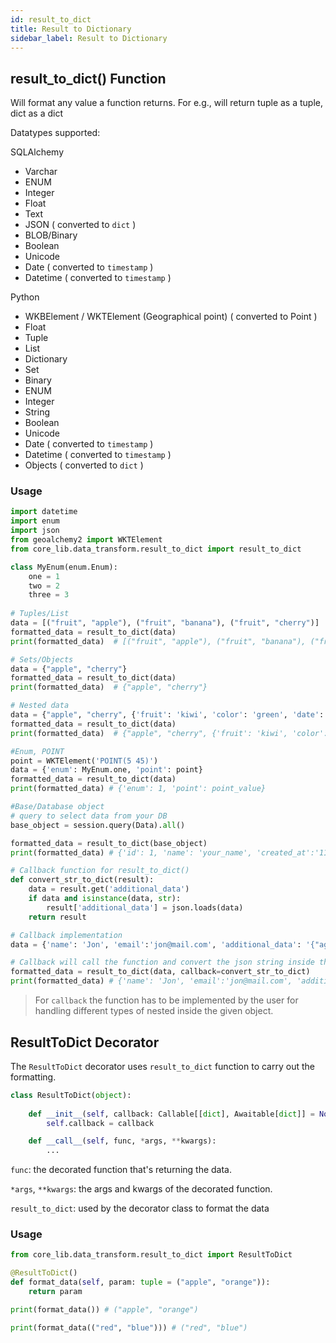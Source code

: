 ```yaml
---
id: result_to_dict
title: Result to Dictionary
sidebar_label: Result to Dictionary
---
```

## result_to_dict() Function
Will format any value a function returns.
For e.g., will return tuple as a tuple, dict as a dict

Datatypes supported:

SQLAlchemy
 - Varchar
 - ENUM
 - Integer
 - Float
 - Text
 - JSON ( converted to `dict` )
 - BLOB/Binary
 - Boolean
 - Unicode
 - Date ( converted to `timestamp` )
 - Datetime ( converted to `timestamp` )

Python
 - WKBElement / WKTElement (Geographical point) ( converted to Point )
 - Float
 - Tuple
 - List
 - Dictionary
 - Set
 - Binary
 - ENUM
 - Integer
 - String
 - Boolean
 - Unicode
 - Date ( converted to `timestamp` )
 - Datetime ( converted to `timestamp` )
 - Objects ( converted to `dict` )

 
### Usage

```python
import datetime
import enum
import json
from geoalchemy2 import WKTElement
from core_lib.data_transform.result_to_dict import result_to_dict

class MyEnum(enum.Enum):
    one = 1
    two = 2
    three = 3
    
# Tuples/List
data = [("fruit", "apple"), ("fruit", "banana"), ("fruit", "cherry")]
formatted_data = result_to_dict(data)
print(formatted_data)  # [("fruit", "apple"), ("fruit", "banana"), ("fruit", "cherry")]

# Sets/Objects
data = {"apple", "cherry"}
formatted_data = result_to_dict(data)
print(formatted_data)  # {"apple", "cherry"}

# Nested data
data = {"apple", "cherry", {'fruit': 'kiwi', 'color': 'green', 'date': datetime.datetime.utcnow()}}
formatted_data = result_to_dict(data)
print(formatted_data)  # {"apple", "cherry", {'fruit': 'kiwi', 'color': 'green', 'date': '{timestamp of the datetime}'}

#Enum, POINT
point = WKTElement('POINT(5 45)')
data = {'enum': MyEnum.one, 'point': point}
formatted_data = result_to_dict(data)
print(formatted_data) # {'enum': 1, 'point': point_value}

#Base/Database object
# query to select data from your DB
base_object = session.query(Data).all()

formatted_data = result_to_dict(base_object)
print(formatted_data) # {'id': 1, 'name': 'your_name', 'created_at':'11234322.6789', ...and other columns from your DB}

# Callback function for result_to_dict()
def convert_str_to_dict(result):
    data = result.get('additional_data')
    if data and isinstance(data, str):
        result['additional_data'] = json.loads(data)
    return result

# Callback implementation
data = {'name': 'Jon', 'email':'jon@mail.com', 'additional_data': '{"age": 42, "address": "Miami", "active": True}'}

# Callback will call the function and convert the json string inside the dict to object
formatted_data = result_to_dict(data, callback=convert_str_to_dict)
print(formatted_data) # {'name': 'Jon', 'email':'jon@mail.com', 'additional_data': {'age': 42, 'address': 'Miami', 'active': True}}

```
>For `callback` the function has to be implemented by the user for handling different types of nested inside the given object.

## ResultToDict Decorator

The `ResultToDict` decorator uses `result_to_dict` function to carry out the formatting.

```python
class ResultToDict(object):
    
    def __init__(self, callback: Callable[[dict], Awaitable[dict]] = None):
        self.callback = callback

    def __call__(self, func, *args, **kwargs):
        ...
```
`func`: the decorated function that's returning the data.

`*args`, `**kwargs`: the args and kwargs of the decorated function.

`result_to_dict`: used by the decorator class to format the data

 
### Usage
```python
from core_lib.data_transform.result_to_dict import ResultToDict

@ResultToDict()
def format_data(self, param: tuple = ("apple", "orange")):
    return param

print(format_data()) # ("apple", "orange") 

print(format_data(("red", "blue"))) # ("red", "blue")
```